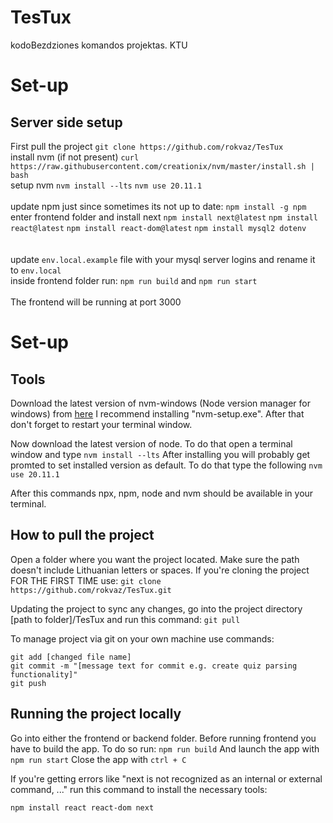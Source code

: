# TesTux
kodoBezdziones komandos projektas.
KTU


# Set-up
## Server side setup


First pull the project
```git clone https://github.com/rokvaz/TesTux```
<br>
install nvm (if not present)
```curl https://raw.githubusercontent.com/creationix/nvm/master/install.sh | bash ```
<br>
setup nvm
```nvm install --lts```
```nvm use 20.11.1```
<br>
<br>
update npm just since sometimes its not up to date:
```npm install -g npm```
<br>
enter frontend folder and install next
```npm install next@latest```
```npm install react@latest```
```npm install react-dom@latest```
```npm install mysql2 dotenv```
<br><br><br>
update ```env.local.example``` file with your mysql server logins and rename it to ```env.local``` 
<br>
inside frontend folder run:
```npm run build```
and
```npm run start```
<br>
<br>
The frontend will be running at port 3000

# Set-up
## Tools

Download the latest version of nvm-windows (Node version manager for windows) from [here](https://github.com/coreybutler/nvm-windows/releases)
I recommend installing "nvm-setup.exe". After that don't forget to restart your terminal window.

Now download the latest version of node. To do that open a terminal window and type
```nvm install --lts```
After installing you will probably get promted to set installed version as default. To do that type the following
```nvm use 20.11.1```

After this commands npx, npm, node and nvm should be available in your terminal.

## How to pull the project
Open a folder where you want the project located. Make sure the path doesn't include Lithuanian letters or spaces.
If you're cloning the project FOR THE FIRST TIME use:
```git clone https://github.com/rokvaz/TesTux.git```

Updating the project to sync any changes, go into the project directory [path to folder]/TesTux and run this command:
```git pull```

To manage project via git on your own machine use commands:
```
git add [changed file name]
git commit -m "[message text for commit e.g. create quiz parsing functionality]"
git push
```

## Running the project locally
Go into either the frontend or backend folder.
Before running frontend you have to build the app. To do so run:
```npm run build```
And launch the app with
```npm run start```
Close the app with
```ctrl + C```

If you're getting errors like "next is not recognized as an internal or external command, ..." run this command to install the
necessary tools:
```
npm install react react-dom next
```


